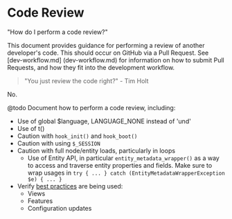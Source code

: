 # Code Review

"How do I perform a code review?"

This document provides guidance for performing a review of another developer's
code. This should occur on GitHub via a Pull Request. See [dev-workflow.md]
(dev-workflow.md) for information on how to submit Pull Requests, and how they 
fit into the development workflow.

> "You just review the code right?" - Tim Holt

No.

@todo Document how to perform a code review, including:

* Use of global $language, LANGUAGE_NONE instead of 'und'
* Use of t()
* Caution with `hook_init()` and `hook_boot()`
* Caution with using `$_SESSION`
* Caution with full node/entity loads, particularly in loops
    * Use of Entity API, in particular `entity_metadata_wrapper()` as a way to 
      access and traverse entity properties and fields. Make sure to wrap usages 
      in `try { ... } catch (EntityMetadataWrapperException $e) { ... }`
* Verify [best practices](best-practices.md) are being used:
    * Views
    * Features 
    * Configuration updates 
